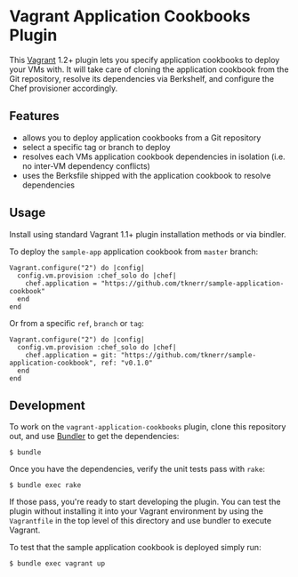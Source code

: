 # Vagrant Application Cookbooks Plugin

This [Vagrant](http://www.vagrantup.com) 1.2+ plugin lets you specify  application cookbooks to deploy your VMs with. It will take care of cloning  the application cookbook from the Git repository, resolve its dependencies via Berkshelf, and configure the Chef provisioner accordingly. 

## Features

* allows you to deploy application cookbooks from a Git repository
* select a specific tag or branch to deploy
* resolves each VMs application cookbook dependencies in isolation (i.e. no inter-VM dependency conflicts)
* uses the Berksfile shipped with the application cookbook to resolve dependencies 

## Usage

Install using standard Vagrant 1.1+ plugin installation methods or via bindler. 

To deploy the `sample-app` application cookbook from `master` branch:
```
Vagrant.configure("2") do |config|
  config.vm.provision :chef_solo do |chef|
    chef.application = "https://github.com/tknerr/sample-application-cookbook"
  end
end
```

Or from a specific `ref`, `branch` or `tag`:
```
Vagrant.configure("2") do |config|
  config.vm.provision :chef_solo do |chef|
    chef.application = git: "https://github.com/tknerr/sample-application-cookbook", ref: "v0.1.0"
  end
end
```


## Development

To work on the `vagrant-application-cookbooks` plugin, clone this repository out, and use
[Bundler](http://gembundler.com) to get the dependencies:

```
$ bundle
```

Once you have the dependencies, verify the unit tests pass with `rake`:

```
$ bundle exec rake
```

If those pass, you're ready to start developing the plugin. You can test
the plugin without installing it into your Vagrant environment by using the
`Vagrantfile` in the top level of this directory and use bundler to execute Vagrant.

To test that the sample application cookbook is deployed simply run:
```
$ bundle exec vagrant up
```

